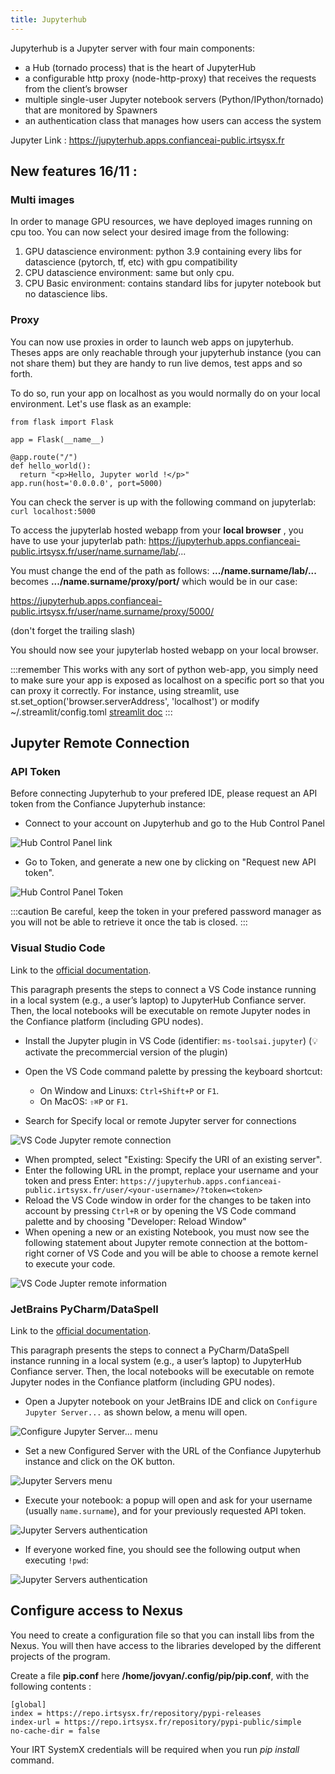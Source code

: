 ```yaml
---
title: Jupyterhub
---
```


Jupyterhub is a Jupyter server with four main components:

- a Hub (tornado process) that is the heart of JupyterHub
- a configurable http proxy (node-http-proxy) that receives the requests from the client’s browser
- multiple single-user Jupyter notebook servers (Python/IPython/tornado) that are monitored by Spawners
- an authentication class that manages how users can access the system

Jupyter Link : https://jupyterhub.apps.confianceai-public.irtsysx.fr

## New features 16/11 :

### Multi images

In order to manage GPU resources, we have deployed images running on cpu too. You can now select your desired image from the following:
  1. GPU datascience environment: python 3.9 containing every libs for datascience (pytorch, tf, etc) with gpu compatibility 
  2. CPU datascience environment: same but only cpu.
  3. CPU Basic environment: contains standard libs for jupyter notebook but no datascience libs.

### Proxy

You can now use proxies in order to launch web apps on jupyterhub. Theses apps are only reachable through your jupyterhub instance (you can not share them) but they are handy to run live demos, test apps and so forth.

To do so, run your app on localhost as you would normally do on your local environment. Let's use flask as an example:
```
from flask import Flask

app = Flask(__name__)

@app.route("/")
def hello_world():
  return "<p>Hello, Jupyter world !</p>"
app.run(host='0.0.0.0', port=5000)
```
You can check the server is up with the following command on jupyterlab: `curl localhost:5000`

To access the jupyterlab hosted webapp from your **local browser** , you have to use your jupyterlab path:
https://jupyterhub.apps.confianceai-public.irtsysx.fr/user/name.surname/lab/... 

You must change the end of the path as follows: **.../name.surname/lab/...** becomes **.../name.surname/proxy/port/** which would be in our case:

https://jupyterhub.apps.confianceai-public.irtsysx.fr/user/name.surname/proxy/5000/

(don't forget the trailing slash)

You should now see your jupyterlab hosted webapp on your local browser.

:::remember
This works with any sort of python web-app, you simply need to make sure your app is exposed as localhost on a specific port so that you can proxy it correctly. For instance, using streamlit, use
st.set_option('browser.serverAddress', 'localhost') or modify ~/.streamlit/config.toml [streamlit doc](https://docs.streamlit.io/library/advanced-features/configuration)
:::

## Jupyter Remote Connection

### API Token

Before connecting Jupyterhub to your prefered IDE, please request an API token from the Confiance Jupyterhub instance:

- Connect to your account on Jupyterhub and go to the Hub Control Panel

![Hub Control Panel link](/img/confiance_env/jupyterhub_control_panel.png)

- Go to Token, and generate a new one by clicking on "Request new API token".

![Hub Control Panel Token](/img/confiance_env/jupyterhub_token.png)

:::caution
Be careful, keep the token in your prefered password manager as you will not be able to retrieve it once the tab is closed.
:::

### Visual Studio Code

Link to the [official documentation](https://code.visualstudio.com/datascience/jupyter-notebooks#_connect-to-a-remote-jupyter-server).

This paragraph presents the steps to connect a VS Code instance running in a local system (e.g., a user’s laptop) to JupyterHub Confiance server. Then, the local notebooks will be executable on remote Jupyter nodes in the Confiance platform (including GPU nodes).

- Install the Jupyter plugin in VS Code (identifier: `ms-toolsai.jupyter`) (:bulb: activate the precommercial version of the plugin)

- Open the VS Code command palette by pressing the keyboard shortcut:

  - On Window and Linuxs: `Ctrl+Shift+P` or `F1`.
  - On MacOS: `⇧⌘P` or `F1`.

- Search for Specify local or remote Jupyter server for connections

![VS Code Jupyter remote connection](/img/confiance_env/jupyterhub_remote.png)

- When prompted, select "Existing: Specify the URI of an existing server".
- Enter the following URL in the prompt, replace your username and your token and press Enter: `https://jupyterhub.apps.confianceai-public.irtsysx.fr/user/<your-username>/?token=<token>`
- Reload the VS Code window in order for the changes to be taken into account by pressing `Ctrl+R` or by opening the VS Code command palette and by choosing "Developer: Reload Window"
- When opening a new or an existing Notebook, you must now see the following statement about Jupyter remote connection at the bottom-right corner of VS Code and you will be able to choose a remote kernel to execute your code.

![VS Code Jupter remote information](/img/confiance_env/jupyterhub_remote_vscode.png)

### JetBrains PyCharm/DataSpell

Link to the [official documentation](https://www.jetbrains.com/help/pycharm/configuring-jupyter-notebook.html).

This paragraph presents the steps to connect a PyCharm/DataSpell instance running in a local system (e.g., a user’s laptop) to JupyterHub Confiance server. Then, the local notebooks will be executable on remote Jupyter nodes in the Confiance platform (including GPU nodes).

- Open a Jupyter notebook on your JetBrains IDE and click on `Configure Jupyter Server...` as shown below, a menu will open.

![Configure Jupyter Server... menu](/img/confiance_env/jupyterhub_pycharm_config.png)

- Set a new Configured Server with the URL of the Confiance Jupyterhub instance and click on the OK button.

![Jupyter Servers menu](/img/confiance_env/jupyterhub_pycharm_config_servers.png)

- Execute your notebook: a popup will open and ask for your username (usually `name.surname`), and for your previously requested API token.

![Jupyter Servers authentication](/img/confiance_env/jupyterhub_pycharm_auth.png)

- If everyone worked fine, you should see the following output when executing `!pwd`:

![Jupyter Servers authentication](/img/confiance_env/jupyterhub_pycharm_success.png)


## Configure access to Nexus

You need to create a configuration file so that you can install libs from the Nexus. You will then have access to the libraries developed by the different projects of the program. 

Create a file **pip.conf** here **/home/jovyan/.config/pip/pip.conf**, with the following contents :

```
[global]
index = https://repo.irtsysx.fr/repository/pypi-releases
index-url = https://repo.irtsysx.fr/repository/pypi-public/simple
no-cache-dir = false
```

Your IRT SystemX credentials will be required when you run _pip install_ command.
